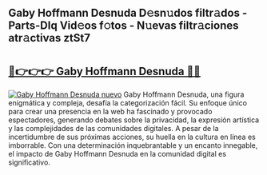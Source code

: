 ## Gaby Hoffmann Desnuda D𝚎sn𝚞dos filtr𝚊dos - Parts-DIq Vid𝚎os f𝚘tos - N𝚞evas filtr𝚊ciones atr𝚊ctivas ztSt7

# <h2><a href="http://mb287f.tromn.icu/?c=Gaby+Hoffmann+Desnuda">🔗👉👉👉 Gaby Hoffmann Desnuda 🔗🔗</a></h2>

[![Gaby Hoffmann Desnuda nuevo](https://i.imgur.com/pEAQMta.gif)](http://mb287f.tromn.icu/?c=Gaby+Hoffmann+Desnuda)
Gaby Hoffmann Desnuda, una figura enigmática y compleja, desafía la categorización fácil. Su enfoque único para crear una presencia en la web ha fascinado y provocado espectadores, generando debates sobre la privacidad, la expresión artística y las complejidades de las comunidades digitales. A pesar de la incertidumbre de sus próximas acciones, su huella en la cultura en línea es imborrable. Con una determinación inquebrantable y un encanto innegable, el impacto de Gaby Hoffmann Desnuda en la comunidad digital es significativo.

